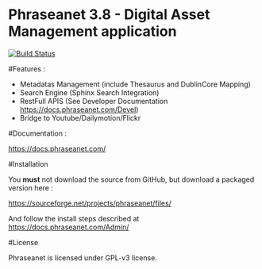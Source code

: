 Phraseanet 3.8 - Digital Asset Management application
=================================================

[![Build Status](https://secure.travis-ci.org/alchemy-fr/Phraseanet.png?branch=master)](http://travis-ci.org/alchemy-fr/Phraseanet)

#Features :

 - Metadatas Management (include Thesaurus and DublinCore Mapping)
 - Search Engine (Sphinx Search Integration)
 - RestFull APIS (See Developer Documentation https://docs.phraseanet.com/Devel)
 - Bridge to Youtube/Dailymotion/Flickr

#Documentation :

https://docs.phraseanet.com/

#Installation

You **must** not download the source from GitHub, but download a packaged version here :

https://sourceforge.net/projects/phraseanet/files/

And follow the install steps described at https://docs.phraseanet.com/Admin/

#License

Phraseanet is licensed under GPL-v3 license.

